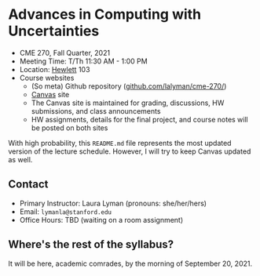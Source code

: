 # Advances in Computing with Uncertainties

* CME 270, Fall Quarter, 2021
* Meeting Time: T/Th 11:30 AM - 1:00 PM
* Location: [Hewlett](https://campus-map.stanford.edu/?id=04-510&lat=37.42900001&lng=-122.17285486&zoom=17&srch=hewlett) 103
* Course websites
    * (So meta) Github repository ([github.com/lalyman/cme-270/](https://github.com/lalyman/cme-270/))
    * [Canvas](https://canvas.stanford.edu/courses/144967) site
    * The Canvas site is maintained for grading, discussions, HW submissions, and class announcements
    * HW assignments, details for the final project, and course notes will be posted on both sites

With high probability, this `README.md` file represents the most updated version of the lecture schedule. However, I will try to keep Canvas updated as well. 
    
## Contact

* Primary Instructor: Laura Lyman (pronouns: she/her/hers)
* Email: `lymanla@stanford.edu`
* Office Hours: TBD (waiting on a room assignment)

## Where's the rest of the syllabus? 

It will be here, academic comrades, by the morning of September 20, 2021. 
